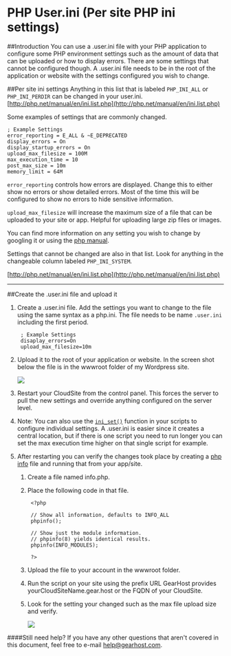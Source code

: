 PHP User.ini (Per site PHP ini settings)
==================

##Introduction
You can use a .user.ini file with your PHP application to configure some PHP environment settings such as the amount of data that can be uploaded or how to display errors. There are some settings that cannot be configured though. A .user.ini file needs to be in the root of the application or website with the settings configured you wish to change. 


##Per site ini settings
Anything in this list that is labeled `PHP_INI_ALL` or `PHP_INI_PERDIR` can be changed in your user.ini. [http://php.net/manual/en/ini.list.php](http://php.net/manual/en/ini.list.php)

Some examples of settings that are commonly changed. 

    ; Example Settings    
    error_reporting = E_ALL & ~E_DEPRECATED
    display_errors = On
    display_startup_errors = On
    upload_max_filesize = 100M
	max_execution_time = 10
	post_max_size = 10m
	memory_limit = 64M

`error_reporting` controls how errors are displayed. Change this to either show no errors or show detailed errors. Most of the time this will be configured to show no errors to hide sensitive information. 

`upload_max_filesize` will increase the maximum size of a file that can be uploaded to your site or app. Helpful for uploading large zip files or images.  

You can find more information on any setting you wish to change by googling it or using the [php manual](http://php.net/manual/en/). 

Settings that cannot be changed are also in that list. Look for anything in the changeable column labeled `PHP_INI_SYSTEM`.  

[http://php.net/manual/en/ini.list.php](http://php.net/manual/en/ini.list.php)
***
##Create the .user.ini file and upload it

1. Create a .user.ini file. Add the settings you want to change to the file using the same syntax as a php.ini. The file needs to be name `.user.ini` including the first period. 

        ; Example Settings
    	disaplay_errors=On
    	upload_max_filesize=10m

2. Upload it to the root of your application or website. In the screen shot below the file is in the wwwroot folder of my Wordpress site.

	![](http://i.imgur.com/2u48NNe.png)
 
3. Restart your CloudSite from the control panel. This forces the server to pull the new settings and override anything configured on the server level. 
4. Note: You can also use the [`ini_set()`](http://php.net/manual/en/function.ini-set.php) function in your scripts to configure individual settings. A .user.ini is easier since it creates a central location, but if there is one script you need to run longer you can set the max execution time higher on that single script for example.
5. After restarting you can verify the changes took place by creating a [php info](http://php.net/manual/en/function.phpinfo.php) file and running that from your app/site. 
	1. Create a file named info.php.
	2. Place the following code in that file. 

		    <?php
		    
		    // Show all information, defaults to INFO_ALL
		    phpinfo();
		    
		    // Show just the module information.
		    // phpinfo(8) yields identical results.
		    phpinfo(INFO_MODULES);
		    
		    ?>

	3. Upload the file to your account in the wwwroot folder. 
	4. Run the script on your site using the prefix URL GearHost provides yourCloudSiteName.gear.host or the FQDN of your CloudSite.
	5. Look for the setting your changed such as the max file upload size and verify. 


		![](http://i.imgur.com/4Avviju.png)

####Still need help?
If you have any other questions that aren't covered in this document, feel free to e-mail <help@gearhost.com>.